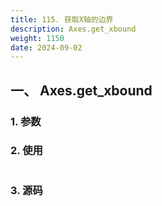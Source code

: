 ```yaml
---
title: 115. 获取X轴的边界
description: Axes.get_xbound
weight: 1150
date: 2024-09-02
---
```

<style>
th, td {
  border: 1px solid rgb(190, 190, 190);
}
</style>


## 一、 Axes.get_xbound


### 1. 参数




### 2. 使用



```python


```


### 3. 源码
```python

```




